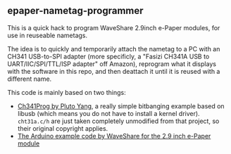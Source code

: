 ## epaper-nametag-programmer

This is a quick hack to program WaveShare 2.9inch e-Paper modules,
for use in reuseable nametags.

The idea is to quickly and temporarily attach the nametag to a PC with
an CH341 USB-to-SPI adapter (more specificly, a "Fasizi CH341A USB to
UART/IIC/SPI/TTL/ISP adapter" off Amazon), reprogram what it displays
with the software in this repo, and then deattach it until it is
reused with a different name.

This code is mainly based on two things:
* [Ch341Prog by Pluto Yang](https://github.com/setarcos/ch341prog), a really simple bitbanging example based on libusb (which means you do not have to install a kernel driver). `cht31a.c/h` are just taken completely unmodified from that project, so their original copyright applies.
* [The Arduino example code by WaveShare for the 2.9 inch e-Paper module](https://github.com/waveshare/e-Paper/tree/master/Arduino/epd2in9_V2)


